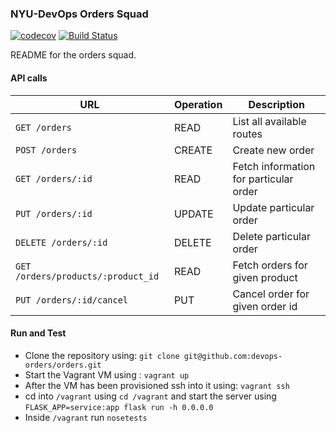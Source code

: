 ### NYU-DevOps Orders Squad
[![codecov](https://codecov.io/gh/devops-orders/orders/branch/master/graph/badge.svg)](https://codecov.io/gh/devops-orders/orders)
[![Build Status](https://travis-ci.org/devops-orders/orders.svg?branch=master)](https://travis-ci.org/devops-orders/orders)

README for the orders squad.

#### API calls
URL | Operation | Description
-- | -- | --
`GET /orders` | READ | List all available routes
`POST /orders` | CREATE | Create new order
`GET /orders/:id` | READ | Fetch information for particular order
`PUT /orders/:id` | UPDATE | Update particular order
`DELETE /orders/:id` | DELETE | Delete particular order
`GET /orders/products/:product_id` | READ | Fetch orders for given product
`PUT /orders/:id/cancel` | PUT | Cancel order for given order id

#### Run and Test
- Clone the repository using: `git clone git@github.com:devops-orders/orders.git`
- Start the Vagrant VM using : `vagrant up`
- After the VM has been provisioned ssh into it using: `vagrant ssh`
- cd into `/vagrant` using `cd /vagrant` and start the server using `FLASK_APP=service:app flask run -h 0.0.0.0`
- Inside `/vagrant` run `nosetests`
